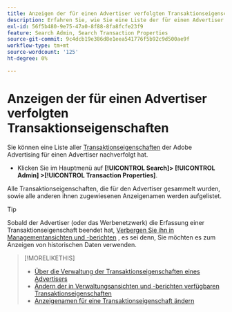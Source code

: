 ```yaml
---
title: Anzeigen der für einen Advertiser verfolgten Transaktionseigenschaften
description: Erfahren Sie, wie Sie eine Liste der für einen Advertiser verfolgten Transaktionseigenschaften anzeigen können.
exl-id: 56f5b480-9e75-47a0-8f88-8fa8fcfe23f9
feature: Search Admin, Search Transaction Properties
source-git-commit: 9c4dcb19e386d8e1eea541776f5b92c9d500ae9f
workflow-type: tm+mt
source-wordcount: '125'
ht-degree: 0%

---
```


# Anzeigen der für einen Advertiser verfolgten Transaktionseigenschaften

Sie können eine Liste aller [Transaktionseigenschaften](/help/search-social-commerce/glossary.md#s-t) der Adobe Advertising für einen Advertiser nachverfolgt hat.

* Klicken Sie im Hauptmenü auf **[!UICONTROL Search]> [!UICONTROL Admin] >[!UICONTROL Transaction Properties]**.

Alle Transaktionseigenschaften, die für den Advertiser gesammelt wurden, sowie alle anderen ihnen zugewiesenen Anzeigenamen werden aufgelistet.

>[!TIP]
>
>Sobald der Advertiser (oder das Werbenetzwerk) die Erfassung einer Transaktionseigenschaft beendet hat, [Verbergen Sie ihn in Managementansichten und -berichten](transaction-property-edit-available.md) , es sei denn, Sie möchten es zum Anzeigen von historischen Daten verwenden.

>[!MORELIKETHIS]
>
>* [Über die Verwaltung der Transaktionseigenschaften eines Advertisers](transaction-property-about.md)
>* [Ändern der in Verwaltungsansichten und -berichten verfügbaren Transaktionseigenschaften](transaction-property-edit-available.md)
>* [Anzeigenamen für eine Transaktionseigenschaft ändern](transaction-property-edit-display-name.md)
